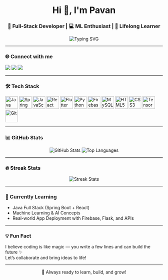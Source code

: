 <!-- GitHub Profile README for Pavan -->

<h1 align="center">Hi 👋, I'm Pavan</h1>
<h3 align="center">🚀 Full-Stack Developer | 💻 ML Enthusiast | 🌱 Lifelong Learner</h3>

<p align="center">
  <img src="https://readme-typing-svg.demolab.com?font=Fira+Code&size=20&pause=1000&color=F76C6C&center=true&vCenter=true&multiline=true&width=700&height=50&lines=I+build+Web+%26+Mobile+Apps+with+real+impact;Exploring+Java+Fullstack+%7C+Machine+Learning;Open+to+collaboration+%F0%9F%91%8D" alt="Typing SVG" />
</p>

---

### 🌐 Connect with me

<p align="left">
  <a href="https://linkedin.com/in/your-linkedin" target="_blank"><img src="https://img.shields.io/badge/LinkedIn-0077B5?style=for-the-badge&logo=linkedin&logoColor=white"/></a>
  <a href="mailto:your.email@example.com"><img src="https://img.shields.io/badge/Gmail-D14836?style=for-the-badge&logo=gmail&logoColor=white"/></a>
  <a href="https://twitter.com/your-twitter" target="_blank"><img src="https://img.shields.io/badge/Twitter-1DA1F2?style=for-the-badge&logo=twitter&logoColor=white"/></a>
</p>

---

### 🛠️ Tech Stack

<p align="left">
  <img src="https://cdn.jsdelivr.net/gh/devicons/devicon/icons/java/java-original.svg" height="40" alt="Java"/>
  <img src="https://cdn.jsdelivr.net/gh/devicons/devicon/icons/spring/spring-original.svg" height="40" alt="Spring Boot"/>
  <img src="https://cdn.jsdelivr.net/gh/devicons/devicon/icons/javascript/javascript-original.svg" height="40" alt="JavaScript"/>
  <img src="https://cdn.jsdelivr.net/gh/devicons/devicon/icons/react/react-original.svg" height="40" alt="React"/>
  <img src="https://cdn.jsdelivr.net/gh/devicons/devicon/icons/flutter/flutter-original.svg" height="40" alt="Flutter"/>
  <img src="https://cdn.jsdelivr.net/gh/devicons/devicon/icons/python/python-original.svg" height="40" alt="Python"/>
  <img src="https://cdn.jsdelivr.net/gh/devicons/devicon/icons/firebase/firebase-plain.svg" height="40" alt="Firebase"/>
  <img src="https://cdn.jsdelivr.net/gh/devicons/devicon/icons/mysql/mysql-original.svg" height="40" alt="MySQL"/>
  <img src="https://cdn.jsdelivr.net/gh/devicons/devicon/icons/html5/html5-original.svg" height="40" alt="HTML5"/>
  <img src="https://cdn.jsdelivr.net/gh/devicons/devicon/icons/css3/css3-original.svg" height="40" alt="CSS3"/>
  <img src="https://cdn.jsdelivr.net/gh/devicons/devicon/icons/tensorflow/tensorflow-original.svg" height="40" alt="TensorFlow"/>
  <img src="https://cdn.jsdelivr.net/gh/devicons/devicon/icons/git/git-original.svg" height="40" alt="Git"/>
</p>

---

### 📊 GitHub Stats

<p align="center">
  <img src="https://github-readme-stats.vercel.app/api?username=your-github-username&show_icons=true&theme=tokyonight" alt="GitHub Stats"/>
  <img src="https://github-readme-stats.vercel.app/api/top-langs/?username=your-github-username&layout=compact&theme=tokyonight" alt="Top Languages"/>
</p>

---

### 🔥 Streak Stats

<p align="center">
  <img src="https://github-readme-streak-stats.herokuapp.com?user=your-github-username&theme=tokyonight" alt="Streak Stats"/>
</p>

---

### 🧠 Currently Learning

- Java Full Stack (Spring Boot + React)
- Machine Learning & AI Concepts
- Real-world App Deployment with Firebase, Flask, and APIs

---

### 💡 Fun Fact

I believe coding is like magic — you write a few lines and can build the future ✨  
Let’s collaborate and bring ideas to life!

---

<p align="center">
  🚀 Always ready to learn, build, and grow!
</p>

